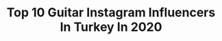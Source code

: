 ---
title: Top 10 Guitar Instagram Influencers In Turkey In 2020
description: >-
  Find top guitar Instagram influencers in Turkey in 2020. Most popular hashtags: #guitaristurkey #riffwars #guitarist #guitar.
platform: Instagram
profiles:
  - username: "koksalfndk"
    fullname: >-
      Köksal FINDIK
    location: "Turkey"
    followers: 19805
    engagement: 644
    commentsToLikes: 0.032234
    avatar: "https://scontent-lga3-1.cdninstagram.com/v/t51.2885-19/s320x320/83465417_187507749171440_296593699679240192_n.jpg?_nc_ht=scontent-lga3-1.cdninstagram.com&_nc_ohc=mbWSZLhc0NEAX-_qtdG&oh=141c1cd849bca75107632221debab853&oe=5EBC068C"
    verified: false
    hashtags: "#korayavci, #mustafakemalatat, #netherlands, #korayavciband"
  - username: "cenktanerdonmez"
    fullname: >-
      Cenk Taner Dönmez
    location: "Turkey"
    followers: 2541
    engagement: 842
    commentsToLikes: 0.054156
    avatar: "https://scontent-ams4-1.cdninstagram.com/v/t51.2885-19/s320x320/88992177_576199796580631_1655473841205411840_n.jpg?_nc_ht=scontent-ams4-1.cdninstagram.com&_nc_ohc=PZhLgzuncaEAX88doRr&oh=18dbd6cb37916cfdeb1372d86bf59d6f&oe=5EB7EB46"
    verified: false
    hashtags: "#guitarlife, #pickariff, #kisaciksarlar, #earthmusicians"
  - username: "korcanakyildiz"
    fullname: >-
      Korcan Akyıldız
    location: "Turkey"
    followers: 3049
    engagement: 1155
    commentsToLikes: 0.068741
    avatar: "https://scontent-ams4-1.cdninstagram.com/v/t51.2885-19/s320x320/73455973_489109038369336_2897952844227280896_n.jpg?_nc_ht=scontent-ams4-1.cdninstagram.com&_nc_ohc=UzQZMHP7gfwAX_vJX7Z&oh=9ea439b7815f18c29c0d2d006d0b5723&oe=5EB34FF9"
    verified: false
    hashtags: "#bass, #electronica, #powermetal, #liveperformance"
  - username: "firatoz"
    fullname: >-
      FIRAT ÖZ                  MK
    location: "Turkey"
    followers: 9211
    engagement: 724
    commentsToLikes: 0.015704
    avatar: "https://scontent-amt2-1.cdninstagram.com/v/t51.2885-19/s320x320/57056706_821310668234640_1224699685252366336_n.jpg?_nc_ht=scontent-amt2-1.cdninstagram.com&_nc_ohc=dJfxG6_4OYEAX-jqtKU&oh=631a7f8324d2852a05270be2c31084c9&oe=5EB128F0"
    verified: false
    hashtags: "#djentlemen, #turnapickups, #dogsofig, #dreamtheater"
  - username: "guitaristurkey"
    fullname: >-
      Gitarist Türkiye
    location: "Turkey"
    followers: 29482
    engagement: 134
    commentsToLikes: 0.019360
    avatar: "https://scontent-bos3-1.cdninstagram.com/v/t51.2885-19/s320x320/36768330_624835894544456_4157345905202167808_n.jpg?_nc_ht=scontent-bos3-1.cdninstagram.com&_nc_ohc=pCMOH7ASn7wAX8GG4OW&oh=99ff34e9ef39f861ac4bb3cf1970e5bb&oe=5EB48FB1"
    verified: false
    hashtags: "#groove, #fender, #perdesizgitar, #triumph"
  - username: "frkntncr1"
    fullname: >-
      Furkan Tuncer
    location: "Turkey"
    followers: 25688
    engagement: 453
    commentsToLikes: 0.001067
    avatar: "https://scontent-lht6-1.cdninstagram.com/v/t51.2885-19/s320x320/50513902_284451672247476_1154834461565648896_n.jpg?_nc_ht=scontent-lht6-1.cdninstagram.com&_nc_ohc=FLG8R3SOvY0AX-qzTAK&oh=5995f2195ba2720ed47bbf97e36db777&oe=5EB77864"
    verified: false
    hashtags: "#ankarakonser, #osesgram, #sesindea, #berkaysahin"
  - username: "yesilyaprakdilan"
    fullname: >-
      Dilan Yeşilyaprak
    location: "Turkey"
    followers: 5175
    engagement: 1862
    commentsToLikes: 0.100826
    avatar: "https://scontent-lhr8-1.cdninstagram.com/v/t51.2885-19/s320x320/92000378_254337635958270_4489393563477475328_n.jpg?_nc_ht=scontent-lhr8-1.cdninstagram.com&_nc_ohc=BoMrADdsGOYAX-QT9vr&oh=e8c10eae62c8e3a8d972ab37983bf4aa&oe=5EBC4D85"
    verified: false
    hashtags: "#tabla, #darbukashow, #daristan, #doumbek"
  - username: "leventkeremofficial"
    fullname: >-
      Levent Kerem Özçiçek
    location: "Turkey"
    followers: 15714
    engagement: 2549
    commentsToLikes: 0.011603
    avatar: "https://scontent-amt2-1.cdninstagram.com/v/t51.2885-19/s320x320/92515584_866519600494843_1533208646412926976_n.jpg?_nc_ht=scontent-amt2-1.cdninstagram.com&_nc_ohc=QR4ZqsP2iloAX9h4e8v&oh=a024c3745124968ad0a466921a41e3db&oe=5EB571C6"
    verified: false
    hashtags: "#guitar, #guitarcover, #sonfecibisiklet, #rock"
  - username: "gokcansanliman"
    fullname: >-
      Gökcan Sanlıman
    location: "Turkey"
    followers: 15639
    engagement: 558
    commentsToLikes: 0.020668
    avatar: "https://scontent-ams4-1.cdninstagram.com/v/t51.2885-19/s320x320/74687633_2501195573460790_8303988283751268352_n.jpg?_nc_ht=scontent-ams4-1.cdninstagram.com&_nc_ohc=E1ouMLRlvrYAX8cVEzw&oh=40f84fbd955aa0fec0117dec6ca7bf10&oe=5EB5B5B1"
    verified: true
    hashtags: "#bilgiuniversity, #chuckpalahniuk, #winter101, #jamesrighton"
  - username: "gokalpergen"
    fullname: >-
      Gökalp Ergen
    location: "Turkey"
    followers: 10776
    engagement: 459
    commentsToLikes: 0.063606
    avatar: "https://scontent-atl3-1.cdninstagram.com/v/t51.2885-19/s320x320/28429596_2034702693410142_5725841637846810624_n.jpg?_nc_ht=scontent-atl3-1.cdninstagram.com&_nc_ohc=e1DawyboSXUAX8gTAvZ&oh=389a7c74a0fb62bfa82309664a1ebc59&oe=5EBD18D5"
    verified: true
    hashtags: "#singersongwriter, #instamusic, #myriffworld, #acousticrock"
---